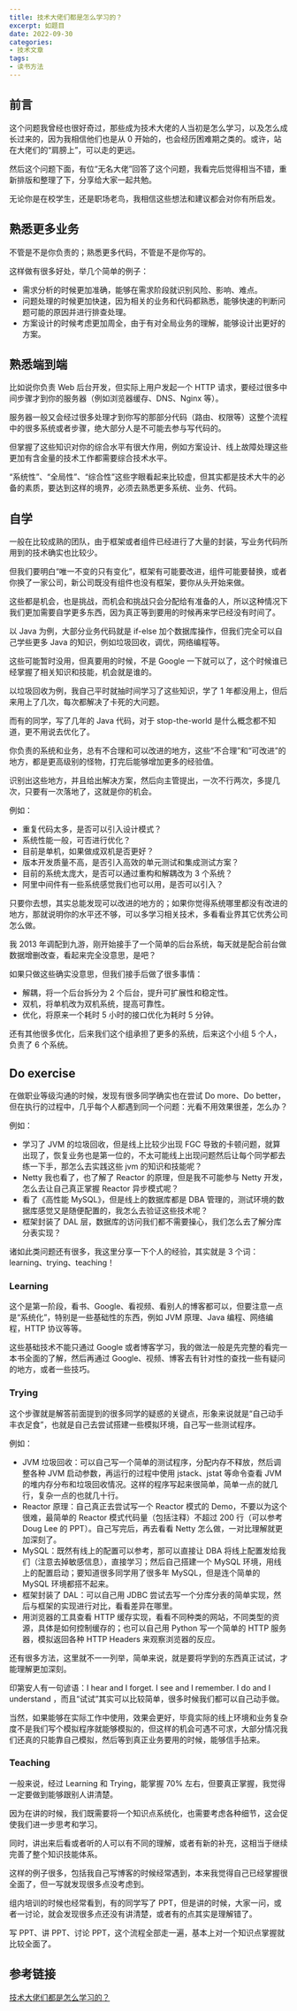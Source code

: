 ```yaml
---
title: 技术大佬们都是怎么学习的？
excerpt: 如题目
date: 2022-09-30
categories:
- 技术文章
tags:
- 读书方法
---
```


## 前言
这个问题我曾经也很好奇过，那些成为技术大佬的人当初是怎么学习，以及怎么成长过来的，因为我相信他们也是从 0 开始的，也会经历困难期之类的。或许，站在大佬们的“肩膀上”，可以走的更远。

然后这个问题下面，有位“无名大佬”回答了这个问题，我看完后觉得相当不错，重新排版和整理了下，分享给大家一起共勉。

无论你是在校学生，还是职场老鸟，我相信这些想法和建议都会对你有所启发。

## 熟悉更多业务
不管是不是你负责的；熟悉更多代码，不管是不是你写的。

这样做有很多好处，举几个简单的例子：
- 需求分析的时候更加准确，能够在需求阶段就识别风险、影响、难点。
- 问题处理的时候更加快速，因为相关的业务和代码都熟悉，能够快速的判断问题可能的原因并进行排查处理。
- 方案设计的时候考虑更加周全，由于有对全局业务的理解，能够设计出更好的方案。

## 熟悉端到端
比如说你负责 Web 后台开发，但实际上用户发起一个 HTTP 请求，要经过很多中间步骤才到你的服务器（例如浏览器缓存、DNS、Nginx 等）。

服务器一般又会经过很多处理才到你写的那部分代码（路由、权限等）这整个流程中的很多系统或者步骤，绝大部分人是不可能去参与写代码的。

但掌握了这些知识对你的综合水平有很大作用，例如方案设计、线上故障处理这些更加有含金量的技术工作都需要综合技术水平。

“系统性”、“全局性”、“综合性”这些字眼看起来比较虚，但其实都是技术大牛的必备的素质，要达到这样的境界，必须去熟悉更多系统、业务、代码。

## 自学
一般在比较成熟的团队，由于框架或者组件已经进行了大量的封装，写业务代码所用到的技术确实也比较少。

但我们要明白“唯一不变的只有变化”，框架有可能要改进，组件可能要替换，或者你换了一家公司，新公司既没有组件也没有框架，要你从头开始来做。

这些都是机会，也是挑战，而机会和挑战只会分配给有准备的人，所以这种情况下我们更加需要自学更多东西，因为真正等到要用的时候再来学已经没有时间了。

以 Java 为例，大部分业务代码就是 if-else 加个数据库操作，但我们完全可以自己学些更多 Java 的知识，例如垃圾回收，调优，网络编程等。

这些可能暂时没用，但真要用的时候，不是 Google 一下就可以了，这个时候谁已经掌握了相关知识和技能，机会就是谁的。

以垃圾回收为例，我自己平时就抽时间学习了这些知识，学了 1 年都没用上，但后来用上了几次，每次都解决了卡死的大问题。

而有的同学，写了几年的 Java 代码，对于 stop-the-world 是什么概念都不知道，更不用说去优化了。

你负责的系统和业务，总有不合理和可以改进的地方，这些“不合理”和“可改进”的地方，都是更高级别的怪物，打完后能够增加更多的经验值。

识别出这些地方，并且给出解决方案，然后向主管提出，一次不行两次，多提几次，只要有一次落地了，这就是你的机会。

例如：
- 重复代码太多，是否可以引入设计模式？
- 系统性能一般，可否进行优化？
- 目前是单机，如果做成双机是否更好？
- 版本开发质量不高，是否引入高效的单元测试和集成测试方案？
- 目前的系统太庞大，是否可以通过重构和解耦改为 3 个系统？
- 阿里中间件有一些系统感觉我们也可以用，是否可以引入？

只要你去想，其实总能发现可以改进的地方的；如果你觉得系统哪里都没有改进的地方，那就说明你的水平还不够，可以多学习相关技术，多看看业界其它优秀公司怎么做。

我 2013 年调配到九游，刚开始接手了一个简单的后台系统，每天就是配合前台做数据增删改查，看起来完全没意思，是吧？

如果只做这些确实没意思，但我们接手后做了很多事情：
- 解耦，将一个后台拆分为 2 个后台，提升可扩展性和稳定性。
- 双机，将单机改为双机系统，提高可靠性。
- 优化，将原来一个耗时 5 小时的接口优化为耗时 5 分钟。

还有其他很多优化，后来我们这个组承担了更多的系统，后来这个小组 5 个人，负责了 6 个系统。

## Do exercise
在做职业等级沟通的时候，发现有很多同学确实也在尝试 Do more、Do better，但在执行的过程中，几乎每个人都遇到同一个问题：光看不用效果很差，怎么办？

例如：
- 学习了 JVM 的垃圾回收，但是线上比较少出现 FGC 导致的卡顿问题，就算出现了，恢复业务也是第一位的，不太可能线上出现问题然后让每个同学都去练一下手，那怎么去实践这些 jvm 的知识和技能呢？
- Netty 我也看了，也了解了 Reactor 的原理，但是我不可能参与 Netty 开发，怎么去让自己真正掌握 Reactor 异步模式呢？
- 看了《高性能 MySQL》，但是线上的数据库都是 DBA 管理的，测试环境的数据库感觉又是随便配置的，我怎么去验证这些技术呢？
- 框架封装了 DAL 层，数据库的访问我们都不需要操心，我们怎么去了解分库分表实现？

诸如此类问题还有很多，我这里分享一下个人的经验，其实就是 3 个词：learning、trying、teaching！

### Learning
这个是第一阶段，看书、Google、看视频、看别人的博客都可以，但要注意一点是“系统化”，特别是一些基础性的东西，例如 JVM 原理、Java 编程、网络编程，HTTP 协议等等。

这些基础技术不能只通过 Google 或者博客学习，我的做法一般是先完整的看完一本书全面的了解，然后再通过 Google、视频、博客去有针对性的查找一些有疑问的地方，或者一些技巧。

### Trying
这个步骤就是解答前面提到的很多同学的疑惑的关键点，形象来说就是“自己动手丰衣足食”，也就是自己去尝试搭建一些模拟环境，自己写一些测试程序。

例如：
- JVM 垃圾回收：可以自己写一个简单的测试程序，分配内存不释放，然后调整各种 JVM 启动参数，再运行的过程中使用 jstack、jstat 等命令查看 JVM 的堆内存分布和垃圾回收情况。这样的程序写起来很简单，简单一点的就几行，复杂一点的也就几十行。
- Reactor 原理：自己真正去尝试写一个 Reactor 模式的 Demo，不要以为这个很难，最简单的 Reactor 模式代码量（包括注释）不超过 200 行（可以参考 Doug Lee 的 PPT）。自己写完后，再去看看 Netty 怎么做，一对比理解就更加深刻了。
- MySQL：既然有线上的配置可以参考，那可以直接让 DBA 将线上配置发给我们（注意去掉敏感信息），直接学习；然后自己搭建一个 MySQL 环境，用线上的配置启动；要知道很多同学用了很多年 MySQL，但是连个简单的 MySQL 环境都搭不起来。
- 框架封装了 DAL：可以自己用 JDBC 尝试去写一个分库分表的简单实现，然后与框架的实现进行对比，看看差异在哪里。
- 用浏览器的工具查看 HTTP 缓存实现，看看不同种类的网站，不同类型的资源，具体是如何控制缓存的；也可以自己用 Python 写一个简单的 HTTP 服务器，模拟返回各种 HTTP Headers 来观察浏览器的反应。

还有很多方法，这里就不一一列举，简单来说，就是要将学到的东西真正试试，才能理解更加深刻。

印第安人有一句谚语：I hear and I forget. I see and I remember. I do and I understand ，而且“试试”其实可以比较简单，很多时候我们都可以自己动手做。

当然，如果能够在实际工作中使用，效果会更好，毕竟实际的线上环境和业务复杂度不是我们写个模拟程序就能够模拟的，但这样的机会可遇不可求，大部分情况我们还真的只能靠自己模拟，然后等到真正业务要用的时候，能够信手拈来。

### Teaching
一般来说，经过 Learning 和 Trying，能掌握 70% 左右，但要真正掌握，我觉得一定要做到能够跟别人讲清楚。

因为在讲的时候，我们既需要将一个知识点系统化，也需要考虑各种细节，这会促使我们进一步思考和学习。

同时，讲出来后看或者听的人可以有不同的理解，或者有新的补充，这相当于继续完善了整个知识技能体系。

这样的例子很多，包括我自己写博客的时候经常遇到，本来我觉得自己已经掌握很全面了，但一写就发现很多点没考虑到。

组内培训的时候也经常看到，有的同学写了 PPT，但是讲的时候，大家一问，或者一讨论，就会发现很多点还没有讲清楚，或者有的点其实是理解错了。

写 PPT、讲 PPT、讨论 PPT，这个流程全部走一遍，基本上对一个知识点掌握就比较全面了。

## 参考链接
[技术大佬们都是怎么学习的？](https://mp.weixin.qq.com/s/9qYqjMAivwtLXZlYeqMnLg)